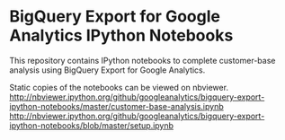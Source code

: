 BigQuery Export for Google Analytics IPython Notebooks
=========================================

This repository contains IPython notebooks to complete customer-base analysis using BigQuery Export for Google Analytics.

Static copies of the notebooks can be viewed on nbviewer.
<http://nbviewer.ipython.org/github/googleanalytics/bigquery-export-ipython-notebooks/master/customer-base-analysis.ipynb>
<http://nbviewer.ipython.org/github/googleanalytics/bigquery-export-ipython-notebooks/blob/master/setup.ipynb>